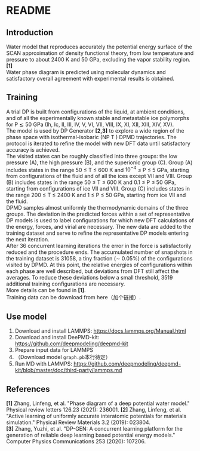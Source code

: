 # README

## Introduction
Water model that reproduces accurately the potential energy surface of the SCAN approximation of density functional theory, from low temperature and pressure to about 2400 K and 50 GPa, excluding the vapor stability region. **[1]**  
Water phase diagram is predicted using molecular dynamics and satisfactory overall agreement with experimental results is obtained.

## Training
A trial DP is built from configurations of the liquid, at ambient conditions, and of all the experimentally known stable and metastable ice polymorphs for P $\lesssim$ 50 GPa (Ih, Ic, II, III, IV, V, VI, VII, VIII, IX, XI, XII, XIII, XIV, XV).  
The model is used by DP Generator **[2,3]** to explore a wide region of the phase space with isothermal-isobaric (NP T ) DPMD trajectories. The protocol is iterated to refine the model with new DFT data until satisfactory accuracy is achieved.  
The visited states can be roughly classified into three groups: the low pressure (A), the high pressure (B), and the superionic group (C). Group (A) includes states in the range 50 ≤ T ≤ 600 K and $10^{−4}$ ≤ P ≤ 5 GPa, starting from configurations of the fluid and of all the ices except VII and VIII. Group (B) includes states in the range 50 ≤ T ≤ 600 K and 0.1 ≤ P ≤ 50 GPa, starting from configurations of ice VII and VIII. Group (C) includes states in the range 200 ≤ T ≤ 2400 K and 1 ≤ P ≤ 50 GPa, starting from ice VII and the fluid.  
DPMD samples almost uniformly the thermodynamic domains of the three groups. The deviation in the predicted forces within a set of representative DP models is used to label configurations for which new DFT calculations of the energy, forces, and virial are necessary. The new data are added to the training dataset and serve to refine the representative DP models entering the next iteration.  
After 36 concurrent learning iterations the error in the force is satisfactorily reduced and the procedure ends. The accumulated number of snapshots in the training dataset is 31058, a tiny fraction (∼ 0.05%) of the configurations visited by DPMD. At this point, the relative energies of configurations within each phase are well described, but deviations from DFT still affect the averages. To reduce these deviations below a small threshold, 3519 additional training configurations are necessary.  
More details can be found in **[1]**.  
Training data can be download from here（加个链接）.

## Use model
1. Download and install LAMMPS: https://docs.lammps.org/Manual.html
2. Download and install DeePMD-kit: https://github.com/deepmodeling/deepmd-kit
3. Prepare input data for LAMMPS
4. （Download model `graph.pb`本行待定）
5. Run MD with LAMMPS: https://github.com/deepmodeling/deepmd-kit/blob/master/doc/third-party/lammps.md

## References
**[1]** Zhang, Linfeng, et al. "Phase diagram of a deep potential water model." Physical review letters 126.23 (2021): 236001.
**[2]** Zhang, Linfeng, et al. "Active learning of uniformly accurate interatomic potentials for materials simulation." Physical Review Materials 3.2 (2019): 023804.  
**[3]** Zhang, Yuzhi, et al. "DP-GEN: A concurrent learning platform for the generation of reliable deep learning based potential energy models." Computer Physics Communications 253 (2020): 107206.


